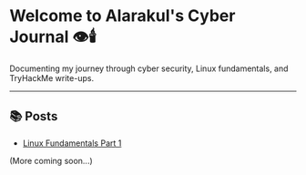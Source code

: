 # Welcome to Alarakul's Cyber Journal 👁️🕯️

Documenting my journey through cyber security, Linux fundamentals, and TryHackMe write-ups.

---

## 📚 Posts

- [Linux Fundamentals Part 1](linux-fundamentals-part1.md)

(More coming soon...)
